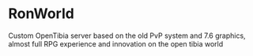 # RonWorld
Custom OpenTibia server based on the old PvP system and 7.6 graphics, almost full RPG experience and innovation on the open tibia world
